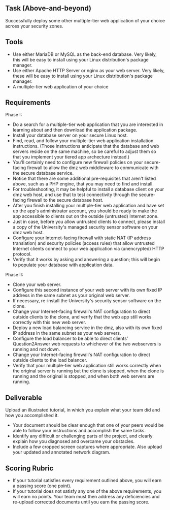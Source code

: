## Task (Above-and-beyond)
Successfully deploy some other multiple-tier web application of your choice across your security zones.

## Tools
- Use either MariaDB or MySQL as the back-end database. Very likely, this will be easy to install using your Linux distribution's package manager.
- Use either Apache HTTP Server or nginx as your web server. Very likely, these will be easy to install using your Linux distribution's package manager.
- A multiple-tier web application of your choice

## Requirements
Phase I:

- Do a search for a multiple-tier web application that you are interested in learning about and then download the application package.
- Install your database server on your secure Linux host.
- Find, read, and follow your multiple-tier web application installation instructions. (Those instructions anticipate that the database and web servers reside on the same machine, so be careful to adjust them so that you implement your tiered app archecture instead.)
- You'll certainly need to configure new firewall policies on your secure-facing firewall to allow the dmz web middleware to communicate with the secure database service.
- Notice that there are some additional pre-requisites that aren't listed above, such as a PHP engine, that you may need to find and install.
- For troubleshooting, it may be helpful to install a database client on your dmz web host, and use that to test connectivity through the secure-facing firewall to the secure database host.
- After you finish installing your multiple-tier web application and have set up the app's administrator account, you should be ready to make the app accessible to clients out on the outside (untrusted) Internet zone.
- Just in case, before you allow untrusted clients to connect, please install a copy of the University's managed security sensor software on your dmz web host.
- Configure your Internet-facing firewall with static NAT (IP address translation) and security policies (access rules) that allow untrusted Internet clients connect to your web application via (unencrypted) HTTP protocol.
- Verify that it works by asking and answering a question; this will begin to populate your database with application data.

Phase II:

- Clone your web server. 
- Configure this second instance of your web server with its own fixed IP address in the same subnet as your original web server. 
- If necessary, re-install the University's security sensor software on the clone. 
- Change your Internet-facing firewall's NAT configuration to direct outside clients to the clone, and verify that the web app still works correctly with this new web server.
- Deploy a new load balancing service in the dmz, also with its own fixed IP address in the same subnet as your web servers. 
- Configure the load balancer to be able to direct clients' Question2Answer web requests to whichever of the two webservers is running and not down.
- Change your Internet-facing firewall's NAT configuration to direct outside clients to the load balancer. 
- Verify that your multiple-tier web application still works correctly when the original server is running but the clone is stopped, when the clone is running and the original is stopped, and when both web servers are running.

## Deliverable
Upload an illustrated tutorial, in which you explain what your team did and how you accomplished it.

- Your document should be clear enough that one of your peers would be able to follow your instructions and accomplish the same tasks.
- Identify any difficult or challenging parts of the project, and clearly explain how you diagnosed and overcame your obstacles.
- Include a few cropped screen captures where appropriate. Also upload your updated and annotated network diagram.

## Scoring Rubric
- If your tutorial satisfies every requirement outlined above, you will earn a passing score (one point).
- If your tutorial does not satisfy any one of the above requirements, you will earn no points. Your team must then address any deficiencies and re-upload corrected documents until you earn the passing score.
